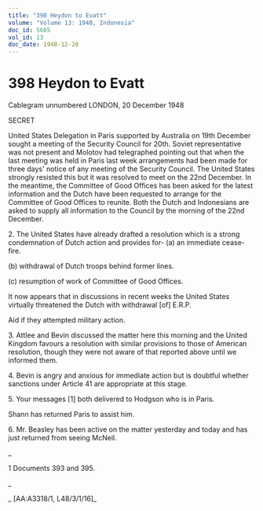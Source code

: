 ```yaml
---
title: "398 Heydon to Evatt"
volume: "Volume 13: 1948, Indonesia"
doc_id: 5665
vol_id: 13
doc_date: 1948-12-20
---
```


# 398 Heydon to Evatt

Cablegram unnumbered LONDON, 20 December 1948

SECRET

United States Delegation in Paris supported by Australia on 19th December sought a meeting of the Security Council for 20th. Soviet representative was not present and Molotov had telegraphed pointing out that when the last meeting was held in Paris last week arrangements had been made for three days' notice of any meeting of the Security Council. The United States strongly resisted this but it was resolved to meet on the 22nd December. In the meantime, the Committee of Good Offices has been asked for the latest information and the Dutch have been requested to arrange for the Committee of Good Offices to reunite. Both the Dutch and Indonesians are asked to supply all information to the Council by the morning of the 22nd December.

2\. The United States have already drafted a resolution which is a strong condemnation of Dutch action and provides for- (a) an immediate cease-fire.

(b) withdrawal of Dutch troops behind former lines.

(c) resumption of work of Committee of Good Offices.

It now appears that in discussions in recent weeks the United States virtually threatened the Dutch with withdrawal [of] E.R.P.

Aid if they attempted military action.

3\. Attlee and Bevin discussed the matter here this morning and the United Kingdom favours a resolution with similar provisions to those of American resolution, though they were not aware of that reported above until we informed them.

4\. Bevin is angry and anxious for immediate action but is doubtful whether sanctions under Article 41 are appropriate at this stage.

5\. Your messages [1] both delivered to Hodgson who is in Paris.

Shann has returned Paris to assist him.

6\. Mr. Beasley has been active on the matter yesterday and today and has just returned from seeing McNeil.

_

1 Documents 393 and 395.

_

_ [AA:A3318/1, L48/3/1/16]_
